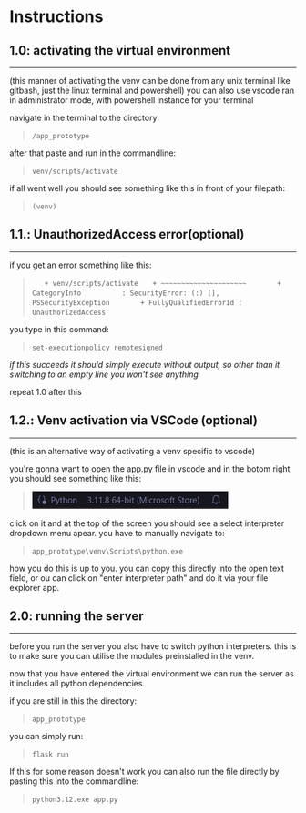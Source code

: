 # Instructions


## 1.0: activating the virtual environment
---
(this manner of activating the venv can be done from any unix terminal like gitbash, just the linux terminal and powershell)
you can also use vscode ran in administrator mode, with powershell instance for your terminal 

navigate in the terminal to the directory:

>`/app_prototype`



after that paste and run in the commandline:
>`venv/scripts/activate`

if all went well you should see something like this in front of your filepath:
>`(venv)`




## 1.1.: UnauthorizedAccess error(optional)
---
if you get an error something like this:

>`   + venv/scripts/activate`
>`   + ~~~~~~~~~~~~~~~~~~~~~`
>`       + CategoryInfo          : SecurityError: (:) [], PSSecurityException`
>`       + FullyQualifiedErrorId : UnauthorizedAccess`

you type in this command:

>`set-executionpolicy remotesigned`

*if this succeeds it should simply execute without output,*
*so other than it switching to an empty line you won't see anything*

repeat 1.0 after this

## 1.2.: Venv activation via VSCode (optional)
---

(this is an alternative way of activating a venv specific to vscode)

you're gonna want to open the app.py file in vscode and in the botom right you should see something like this:

>![python instance example](./imgs/image.png)

click on it and at the top of the screen you should see a select interpreter dropdown menu apear.
you have to manually navigate to:
>`app_prototype\venv\Scripts\python.exe`

how you do this is up to you. you can copy this directly into the open text field,
or ou can click on "enter interpreter path" and do it via your file explorer app.

## 2.0: running the server
---
before you run the server you also have to switch python interpreters.
this is to make sure you can utilise the modules preinstalled in the venv.

now that you have entered the virtual environment we can run the server as it includes all python dependencies.

if you are still in this the directory:
>`app_prototype`

you can simply run:
>`flask run`

If this for some reason doesn't work you can also run the file directly by pasting this into the commandline:
>`python3.12.exe app.py`